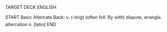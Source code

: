 TARGET DECK
ENGLISH

START
Basic
Altercate
Back: v. (-ting) (often foll. By with) dispute, wrangle.  altercation n. [latin]
END
